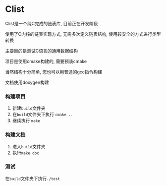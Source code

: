 # Clist

Clist是一个纯C完成的链表库, 目前正在开发阶段

使用了C内核的链表实现方式, 无需多次定义链表结构, 使用较安全的方式进行类型转换


主要目的是测试C语言的通用数据结构

项目是使用cmake构建的, 需要预装cmake

当然结构十分简单, 您也可以用普通的gcc指令构建

文档使用doxygen构建

### 构建项目

1. 新建`build`文件夹
2. 在`build`文件夹下执行 `cmake ..`
3. 继续执行 `make`

### 构建文档

1. 进入`build`文件夹
2. 执行`make doc`

### 测试

在`build`文件夹下执行`./test`
